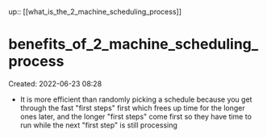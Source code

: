 up:: [[what_is_the_2_machine_scheduling_process]]

# benefits_of_2_machine_scheduling_process

Created: 2022-06-23 08:28

- It is more efficient than randomly picking a schedule because you get through the fast "first steps" first which frees up time for the longer ones later, and the longer "first steps" come first so they have time to run while the next "first step" is still processing
